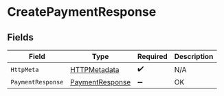 # CreatePaymentResponse


## Fields

| Field                                                         | Type                                                          | Required                                                      | Description                                                   |
| ------------------------------------------------------------- | ------------------------------------------------------------- | ------------------------------------------------------------- | ------------------------------------------------------------- |
| `HttpMeta`                                                    | [HTTPMetadata](../../Models/Components/HTTPMetadata.md)       | :heavy_check_mark:                                            | N/A                                                           |
| `PaymentResponse`                                             | [PaymentResponse](../../Models/Components/PaymentResponse.md) | :heavy_minus_sign:                                            | OK                                                            |